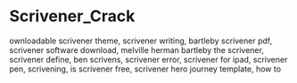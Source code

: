 # Scrivener_Crack
ownloadable scrivener theme, scrivener writing, bartleby scrivener pdf, scrivener software download, melville herman bartleby the scrivener, scrivener define, ben scrivens, scrivener error, scrivener for ipad, scrivener pen, scrivening, is scrivener free, scrivener hero journey template, how to
